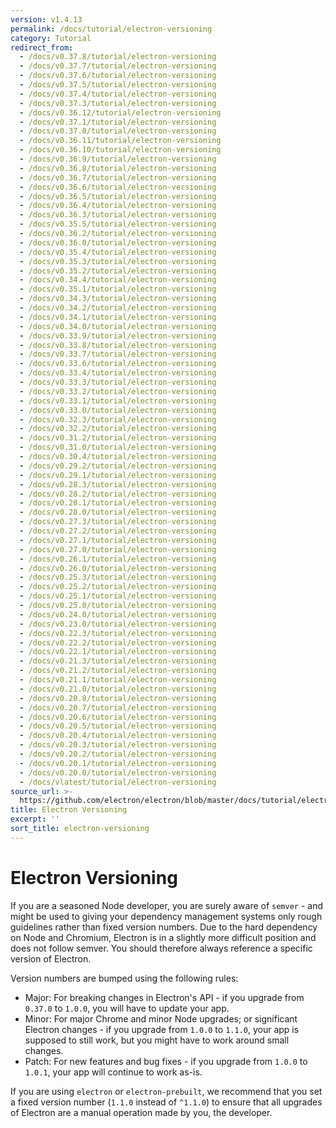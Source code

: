 ```yaml
---
version: v1.4.13
permalink: /docs/tutorial/electron-versioning
category: Tutorial
redirect_from:
  - /docs/v0.37.8/tutorial/electron-versioning
  - /docs/v0.37.7/tutorial/electron-versioning
  - /docs/v0.37.6/tutorial/electron-versioning
  - /docs/v0.37.5/tutorial/electron-versioning
  - /docs/v0.37.4/tutorial/electron-versioning
  - /docs/v0.37.3/tutorial/electron-versioning
  - /docs/v0.36.12/tutorial/electron-versioning
  - /docs/v0.37.1/tutorial/electron-versioning
  - /docs/v0.37.0/tutorial/electron-versioning
  - /docs/v0.36.11/tutorial/electron-versioning
  - /docs/v0.36.10/tutorial/electron-versioning
  - /docs/v0.36.9/tutorial/electron-versioning
  - /docs/v0.36.8/tutorial/electron-versioning
  - /docs/v0.36.7/tutorial/electron-versioning
  - /docs/v0.36.6/tutorial/electron-versioning
  - /docs/v0.36.5/tutorial/electron-versioning
  - /docs/v0.36.4/tutorial/electron-versioning
  - /docs/v0.36.3/tutorial/electron-versioning
  - /docs/v0.35.5/tutorial/electron-versioning
  - /docs/v0.36.2/tutorial/electron-versioning
  - /docs/v0.36.0/tutorial/electron-versioning
  - /docs/v0.35.4/tutorial/electron-versioning
  - /docs/v0.35.3/tutorial/electron-versioning
  - /docs/v0.35.2/tutorial/electron-versioning
  - /docs/v0.34.4/tutorial/electron-versioning
  - /docs/v0.35.1/tutorial/electron-versioning
  - /docs/v0.34.3/tutorial/electron-versioning
  - /docs/v0.34.2/tutorial/electron-versioning
  - /docs/v0.34.1/tutorial/electron-versioning
  - /docs/v0.34.0/tutorial/electron-versioning
  - /docs/v0.33.9/tutorial/electron-versioning
  - /docs/v0.33.8/tutorial/electron-versioning
  - /docs/v0.33.7/tutorial/electron-versioning
  - /docs/v0.33.6/tutorial/electron-versioning
  - /docs/v0.33.4/tutorial/electron-versioning
  - /docs/v0.33.3/tutorial/electron-versioning
  - /docs/v0.33.2/tutorial/electron-versioning
  - /docs/v0.33.1/tutorial/electron-versioning
  - /docs/v0.33.0/tutorial/electron-versioning
  - /docs/v0.32.3/tutorial/electron-versioning
  - /docs/v0.32.2/tutorial/electron-versioning
  - /docs/v0.31.2/tutorial/electron-versioning
  - /docs/v0.31.0/tutorial/electron-versioning
  - /docs/v0.30.4/tutorial/electron-versioning
  - /docs/v0.29.2/tutorial/electron-versioning
  - /docs/v0.29.1/tutorial/electron-versioning
  - /docs/v0.28.3/tutorial/electron-versioning
  - /docs/v0.28.2/tutorial/electron-versioning
  - /docs/v0.28.1/tutorial/electron-versioning
  - /docs/v0.28.0/tutorial/electron-versioning
  - /docs/v0.27.3/tutorial/electron-versioning
  - /docs/v0.27.2/tutorial/electron-versioning
  - /docs/v0.27.1/tutorial/electron-versioning
  - /docs/v0.27.0/tutorial/electron-versioning
  - /docs/v0.26.1/tutorial/electron-versioning
  - /docs/v0.26.0/tutorial/electron-versioning
  - /docs/v0.25.3/tutorial/electron-versioning
  - /docs/v0.25.2/tutorial/electron-versioning
  - /docs/v0.25.1/tutorial/electron-versioning
  - /docs/v0.25.0/tutorial/electron-versioning
  - /docs/v0.24.0/tutorial/electron-versioning
  - /docs/v0.23.0/tutorial/electron-versioning
  - /docs/v0.22.3/tutorial/electron-versioning
  - /docs/v0.22.2/tutorial/electron-versioning
  - /docs/v0.22.1/tutorial/electron-versioning
  - /docs/v0.21.3/tutorial/electron-versioning
  - /docs/v0.21.2/tutorial/electron-versioning
  - /docs/v0.21.1/tutorial/electron-versioning
  - /docs/v0.21.0/tutorial/electron-versioning
  - /docs/v0.20.8/tutorial/electron-versioning
  - /docs/v0.20.7/tutorial/electron-versioning
  - /docs/v0.20.6/tutorial/electron-versioning
  - /docs/v0.20.5/tutorial/electron-versioning
  - /docs/v0.20.4/tutorial/electron-versioning
  - /docs/v0.20.3/tutorial/electron-versioning
  - /docs/v0.20.2/tutorial/electron-versioning
  - /docs/v0.20.1/tutorial/electron-versioning
  - /docs/v0.20.0/tutorial/electron-versioning
  - /docs/vlatest/tutorial/electron-versioning
source_url: >-
  https://github.com/electron/electron/blob/master/docs/tutorial/electron-versioning.md
title: Electron Versioning
excerpt: ''
sort_title: electron-versioning
---
```

# Electron Versioning

If you are a seasoned Node developer, you are surely aware of `semver` - and might be used to giving your dependency management systems only rough guidelines rather than fixed version numbers. Due to the hard dependency on Node and Chromium, Electron is in a slightly more difficult position and does not follow semver. You should therefore always reference a specific version of Electron.

Version numbers are bumped using the following rules:

*   Major: For breaking changes in Electron's API - if you upgrade from `0.37.0` to `1.0.0`, you will have to update your app.
*   Minor: For major Chrome and minor Node upgrades; or significant Electron changes - if you upgrade from `1.0.0` to `1.1.0`, your app is supposed to still work, but you might have to work around small changes.
*   Patch: For new features and bug fixes - if you upgrade from `1.0.0` to `1.0.1`, your app will continue to work as-is.

If you are using `electron` or `electron-prebuilt`, we recommend that you set a fixed version number (`1.1.0` instead of `^1.1.0`) to ensure that all upgrades of Electron are a manual operation made by you, the developer.
